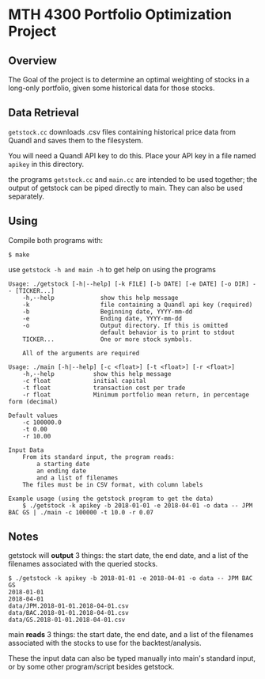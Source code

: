 # MTH 4300 Portfolio Optimization Project

## Overview

The Goal of the project is to determine an optimal weighting of stocks in
a long-only portfolio, given some historical data for those stocks.

## Data Retrieval

`getstock.cc` downloads .csv files containing historical price data from
Quandl and saves them to the filesystem.

You will need a Quandl API key to do this. Place your API key in a file
named `apikey` in this directory.

the programs `getstock.cc` and `main.cc` are intended to be used together; the output of getstock
can be piped directly to main. They can also be used separately.

## Using

Compile both programs with:

```
$ make
```

use ```getstock -h and main -h``` to get help on using the programs

```
Usage: ./getstock [-h|--help] [-k FILE] [-b DATE] [-e DATE] [-o DIR] -- [TICKER...]
    -h,--help             show this help message
    -k                    file containing a Quandl api key (required)
    -b                    Beginning date, YYYY-mm-dd
    -e                    Ending date, YYYY-mm-dd
    -o                    Output directory. If this is omitted
                          default behavior is to print to stdout
    TICKER...             One or more stock symbols.

    All of the arguments are required
```

```
Usage: ./main [-h|--help] [-c <float>] [-t <float>] [-r <float>]
    -h,--help           show this help message
    -c float            initial capital
    -t float            transaction cost per trade
    -r float            Minimum portfolio mean return, in percentage form (decimal)

Default values
    -c 100000.0
    -t 0.00
    -r 10.00

Input Data
    From its standard input, the program reads:
        a starting date
        an ending date
        and a list of filenames
    The files must be in CSV format, with column labels

Example usage (using the getstock program to get the data)
    $ ./getstock -k apikey -b 2018-01-01 -e 2018-04-01 -o data -- JPM BAC GS | ./main -c 100000 -t 10.0 -r 0.07

```

## Notes

getstock will **output** 3 things: the start date, the end date, and a list of the filenames associated
with the queried stocks.

```
$ ./getstock -k apikey -b 2018-01-01 -e 2018-04-01 -o data -- JPM BAC GS
2018-01-01
2018-04-01
data/JPM.2018-01-01.2018-04-01.csv
data/BAC.2018-01-01.2018-04-01.csv
data/GS.2018-01-01.2018-04-01.csv
```

main **reads** 3 things: the start date, the end date, and a list of the filenames associated
with the stocks to use for the backtest/analysis.

These the input data can also be typed manually into main's standard input, or by some other program/script besides getstock.

